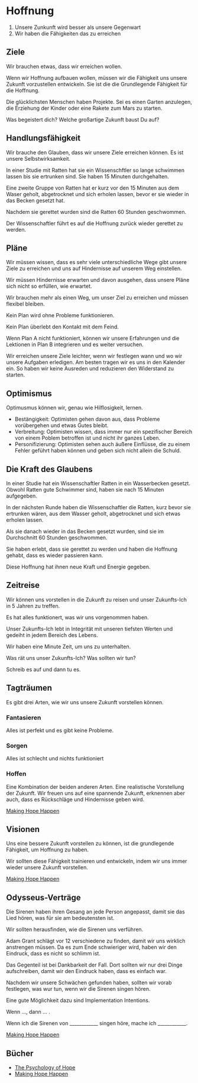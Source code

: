 # Hoffnung

1. Unsere Zunkunft wird besser als unsere Gegenwart
2. Wir haben die Fähigkeiten das zu erreichen

## Ziele

Wir brauchen etwas, dass wir erreichen wollen.

Wenn wir Hoffnung aufbauen wollen, müssen wir die Fähigkeit uns unsere Zukunft vorzustellen entwickeln. Sie ist die die Grundlegende Fähigkeit für die Hoffnung.

Die glücklichsten Menschen haben Projekte. Sei es einen Garten anzulegen, die Erziehung der Kinder oder eine Rakete zum Mars zu starten.

Was begeistert dich? Welche großartige Zukunft baust Du auf?

## Handlungsfähigkeit

Wir brauche den Glauben, dass wir unsere Ziele erreichen können. Es ist unsere Selbstwirksamkeit.

In einer Studie mit Ratten hat sie ein Wissenschftler so lange schwimmen lassen bis sie ertrunken sind. Sie haben 15 Minuten durchgehalten.

Eine zweite Gruppe von Ratten hat er kurz vor den 15 Minuten aus dem Waser geholt, abgetrocknet und sich erholen lassen, bevor er sie wieder in das Becken gesetzt hat.

Nachdem sie gerettet wurden sind die Ratten 60 Stunden geschwommen.

Der Wissenschaftler führt es auf die Hoffnung zurück wieder gerettet zu werden.

## Pläne

Wir müssen wissen, dass es sehr viele unterschiedliche Wege gibt unsere Ziele zu erreichen und uns auf Hindernisse auf unserem Weg einstellen.

Wir müssen Hindernisse erwarten und davon ausgehen, dass unsere Pläne sich nicht so erfüllen, wie erwartet.

Wir brauchen mehr als einen Weg, um unser Ziel zu erreichen und müssen flexibel bleiben.

Kein Plan wird ohne Probleme funktionieren.

Kein Plan überlebt den Kontakt mit dem Feind.

Wenn Plan A nicht funktioniert, können wir unsere Erfahrungen und die Lektionen in Plan B integrieren und es weiter versuchen.

Wir erreichen unsere Ziele leichter, wenn wir festlegen wann und wo wir unsere Aufgaben erledigen. Am besten tragen wir es uns in den Kalender ein. So haben wir keine Ausreden und reduzieren den Widerstand zu starten.

## Optimismus

Optimusmus können wir, genau wie Hilflosigkeit, lernen.

- Bestängigkeit: Optimisten gehen davon aus, dass Probleme vorübergehen und etwas Gutes bleibt.
- Verbreitung: Optimisten wissen, dass immer nur ein spezifischer Bereich von einem Poblem betroffen ist und nicht ihr ganzes Leben.
- Personifizierung: Optimisten sehen auch äußere Einflüsse, die zu einem Fehler geführt haben können und geben sich nicht allein die Schuld.

## Die Kraft des Glaubens

In einer Studie hat ein Wissenschaftler Ratten in ein Wasserbecken gesetzt. Obwohl Ratten gute Schwimmer sind, haben sie nach 15 Minuten aufgegeben.

In der nächsten Runde haben die Wissenschaftler die Ratten, kurz bevor sie ertrunken wären, aus dem Wasser geholt, abgetrocknet und sich etwas erholen lassen. 

Als sie danach wieder in das Becken gesetzt wurden, sind sie im Durchschnitt 60 Stunden geschwommen. 

Sie haben erlebt, dass sie gerettet zu werden und haben die Hoffnung gehabt, dass es wieder passieren kann.

Diese Hoffnung hat ihnen neue Kraft und Energie gegeben.

## Zeitreise

Wir können uns vorstellen in die Zukunft zu reisen und unser Zukunfts-Ich in 5 Jahren zu treffen.

Es hat alles funktionert, was wir uns vorgenommen haben.

Unser Zukunfts-Ich lebt in Integrität mit unseren tiefsten Werten und gedeiht in jedem Bereich des Lebens.

Wir haben eine Minute Zeit, um uns zu unterhalten. 

Was rät uns unser Zukunfts-Ich? Was sollten wir tun?

Schreib es auf und dann tu es.

## Tagträumen

Es gibt drei Arten, wie wir uns unsere Zukunft vorstellen können.

### Fantasieren

Alles ist perfekt und es gibt keine Probleme.

### Sorgen

Alles ist schlecht und nichts funktioniert

### Hoffen

Eine Kombination der beiden anderen Arten. Eine realistische Vorstellung der Zukunft. Wir freuen uns auf eine spannende Zukunft, erknennen aber auch, dass es Rückschläge und Hindernisse geben wird.

[Making Hope Happen](https://www.goodreads.com/book/show/15803062-making-hope-happen)

## Visionen

Uns eine bessere Zukunft vorstellen zu können, ist die grundlegende Fähigkeit, um Hoffnung zu haben.

Wir sollten diese Fähigkeit trainieren und entwickeln, indem wir uns immer wieder unsere Zukunft vorstellen.

[Making Hope Happen](https://www.goodreads.com/book/show/15803062-making-hope-happen)


## Odysseus-Verträge

Die Sirenen haben ihren Gesang an jede Person angepasst, damit sie das Lied hören, was für sie am bedeutensten ist.

Wir sollten herausfinden, wie die Sirenen uns verführen.

Adam Grant schlägt vor 12 verschiedene zu finden, damit wir uns wirklich anstrengen müssen. Da es zum Ende schwieriger wird, haben wir den Eindruck, dass es nicht so schlimm ist.

Das Gegenteil ist bei Dankbarkeit der Fall. Dort sollten wir nur drei Dinge aufschreiben, damit wir den Eindruck haben, dass es einfach war.

Nachdem wir unsere Schwächen gefunden haben, sollten wir vorab festlegen, was wur tun, wenn wir die Sirenen singen hören.

Eine gute Möglichkeit dazu sind Implementation Intentions.

Wenn ..., dann ... . 

Wenn ich die Sirenen von ____________ singen höre, mache ich ____________.

[Making Hope Happen](https://www.goodreads.com/book/show/15803062-making-hope-happen)

## Bücher

- [The Psychology of Hope](https://www.goodreads.com/book/show/870952.The_Psychology_of_Hope)
- [Making Hope Happen](https://www.goodreads.com/book/show/15803062-making-hope-happen)
